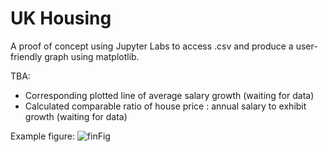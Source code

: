 # UK Housing
A proof of concept using Jupyter Labs to access .csv and produce a user-friendly graph using matplotlib.

TBA:
* Corresponding plotted line of average salary growth (waiting for data)
* Calculated comparable ratio of house price : annual salary to exhibit growth (waiting for data)

Example figure:
![finFig](https://user-images.githubusercontent.com/107490152/185521198-5ce7e559-48a5-48d0-887a-371d43671f25.jpg)
